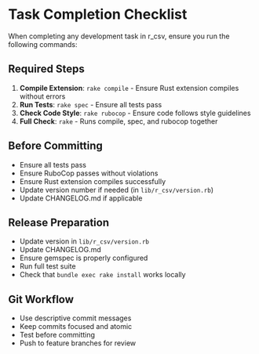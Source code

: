 # Task Completion Checklist

When completing any development task in r_csv, ensure you run the following commands:

## Required Steps
1. **Compile Extension**: `rake compile` - Ensure Rust extension compiles without errors
2. **Run Tests**: `rake spec` - Ensure all tests pass
3. **Check Code Style**: `rake rubocop` - Ensure code follows style guidelines
4. **Full Check**: `rake` - Runs compile, spec, and rubocop together

## Before Committing
- Ensure all tests pass
- Ensure RuboCop passes without violations
- Ensure Rust extension compiles successfully
- Update version number if needed (in `lib/r_csv/version.rb`)
- Update CHANGELOG.md if applicable

## Release Preparation
- Update version in `lib/r_csv/version.rb`
- Update CHANGELOG.md
- Ensure gemspec is properly configured
- Run full test suite
- Check that `bundle exec rake install` works locally

## Git Workflow
- Use descriptive commit messages
- Keep commits focused and atomic
- Test before committing
- Push to feature branches for review